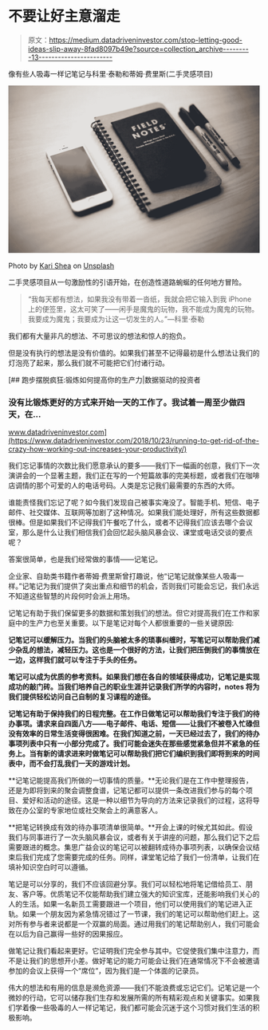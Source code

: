 # 不要让好主意溜走

> 原文：<https://medium.datadriveninvestor.com/stop-letting-good-ideas-slip-away-8fad8097b49e?source=collection_archive---------13----------------------->

像有些人吸毒一样记笔记与科里·泰勒和蒂姆·费里斯(二手灵感项目)

![](img/4136ca18b28da53cb1c868997fe74a53.png)

Photo by [Kari Shea](https://unsplash.com/@karishea?utm_source=unsplash&utm_medium=referral&utm_content=creditCopyText) on [Unsplash](https://unsplash.com/search/photos/take-notes?utm_source=unsplash&utm_medium=referral&utm_content=creditCopyText)

二手灵感项目从一句激励性的引语开始，在创造性道路蜿蜒的任何地方冒险。

> “我每天都有想法，如果我没有带着一沓纸，我就会把它输入到我 iPhone 上的便签里，这太可笑了——闲手是魔鬼的玩物，我不能成为魔鬼的玩物。我要成为魔鬼；我要成为让这一切发生的人。”—科里·泰勒

我们都有大量非凡的想法、不可思议的想法和惊人的抱负。

但是没有执行的想法是没有价值的。如果我们甚至不记得最初是什么想法让我们的灯泡亮了起来，那么我们就不可能把它们付诸行动。

[](https://www.datadriveninvestor.com/2018/10/23/running-to-get-rid-of-the-crazy-how-working-out-increases-your-productivity/) [## 跑步摆脱疯狂:锻炼如何提高你的生产力|数据驱动的投资者

### 没有比锻炼更好的方式来开始一天的工作了。我试着一周至少做四天，在…

www.datadriveninvestor.com](https://www.datadriveninvestor.com/2018/10/23/running-to-get-rid-of-the-crazy-how-working-out-increases-your-productivity/) 

我们忘记事情的次数比我们愿意承认的要多——我们下一幅画的创意，我们下一次演讲会的一个显著主题，我们正在写的一个短篇故事的完美标题，或者我们在咖啡店调情的那个可爱的人的电话号码。人类是忘记我们最需要的东西的大师。

谁能责怪我们忘记了呢？如今我们发现自己被事实淹没了。智能手机、短信、电子邮件、社交媒体、互联网等加剧了这种情况。如果我们能处理好，所有这些数据都很棒。但是如果我们不记得我们午餐吃了什么，或者不记得我们应该去哪个会议室，那么是什么让我们相信我们会回忆起头脑风暴会议、课堂或电话交谈的要点呢？

答案很简单，也是我们经常做的事情——记笔记。

企业家、自助类书籍作者蒂姆·费里斯曾打趣说，他“记笔记就像某些人吸毒一样。”记笔记为我们提供了突出重点和细节的机会，否则我们可能会忘记，我们永远不知道这些智慧的片段何时会派上用场。

记笔记有助于我们保留更多的数据和策划我们的想法。但它对提高我们在工作和家庭中的生产力也至关重要。以下是笔记对每个人都很重要的一些关键原因:

**记笔记可以缓解压力。当我们的头脑被太多的琐事纠缠时，写笔记可以帮助我们减少杂乱的想法，减轻压力。这也是一个很好的方法，让我们把压倒我们的事情放在一边，这样我们就可以专注于手头的任务。**

**笔记可以成为优质的参考资料。如果我们想在各自的领域获得成功，记笔记是实现成功的敲门砖。当我们培养自己的职业生涯并记录我们所学的内容时，notes 将为我们提供轻松访问自己自制的复习课程的途径。**

**记笔记有助于保持我们的日程完整。在工作日做笔记可以帮助我们专注于我们的待办事项。请求来自四面八方——电子邮件、电话、短信——让我们不被卷入忙碌但没有效率的日常生活变得很困难。在我们知道之前，一天已经过去了，我们的待办事项列表中只有一小部分完成了。我们可能会迷失在那些感觉紧急但并不紧急的任务上。当有新的请求进来时做笔记可以帮助我们把它们编织到我们即将到来的时间表中，而不会打乱我们一天的游戏计划。**

**记笔记能提高我们所做的一切事情的质量。**无论我们是在工作中整理报告，还是为即将到来的聚会调整食谱，记笔记都可以提供一条改进我们参与的每个项目、爱好和活动的途径。这是一种以细节为导向的方法来记录我们的过程，这将导致在办公室的专家地位或社交聚会上的满意客人。

**把笔记转换成有效的待办事项清单很简单。**开会上课的时候尤其如此。假设我们与同事进行了一次头脑风暴会议，或者有关于讲座的问题，那么我们记下之后需要跟进的概念。集思广益会议的笔记可以被翻转成待办事项列表，以确保会议结束后我们完成了您需要完成的任务。同样，课堂笔记给了我们一份清单，让我们在填补知识空白时可以遵循。

笔记是可以分享的，我们不应该回避分享。我们可以轻松地将笔记借给员工、朋友、客户等。优质笔记不仅能帮助我们建立强大的知识宝库，还能影响我们关心的人的生活。如果一名新员工需要跟进一个项目，他们可以使用我们的笔记进入正轨。如果一个朋友因为紧急情况错过了一节课，我们的笔记可以帮助他们赶上。这对所有参与者来说都是一个双赢的局面。通过用我们的笔记帮助别人，我们可能会在以后为自己赢得一些好的因果报应。

做笔记让我们看起来更好。它证明我们完全参与其中。它促使我们集中注意力，而不是让我们的思想开小差。做好笔记的能力可能会让我们在通常情况下不会被邀请参加的会议上获得一个“席位”，因为我们是一个体面的记录员。

伟大的想法和有用的信息是濒危资源——我们不能浪费或忘记它们。记笔记是一个微妙的行动，它可以储存我们生存和发展所需的所有精彩观点和关键事实。如果我们学着像一些吸毒的人一样记笔记，我们都可能会沉迷于这个习惯对我们生活的积极影响。